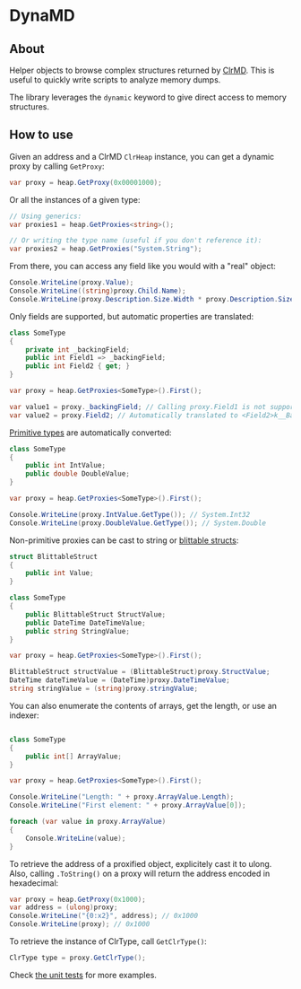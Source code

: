 # DynaMD

## About

Helper objects to browse complex structures returned by [ClrMD](https://www.nuget.org/packages/Microsoft.Diagnostics.Runtime/). This is useful to quickly write scripts to analyze memory dumps.

The library leverages the `dynamic` keyword to give direct access to memory structures.

## How to use

Given an address and a ClrMD `ClrHeap` instance, you can get a dynamic proxy by calling `GetProxy`:

```C#
var proxy = heap.GetProxy(0x00001000);
```

Or all the instances of a given type:

```C#
// Using generics:
var proxies1 = heap.GetProxies<string>();

// Or writing the type name (useful if you don't reference it):
var proxies2 = heap.GetProxies("System.String");
```

From there, you can access any field like you would with a "real" object:

```C#
Console.WriteLine(proxy.Value);
Console.WriteLine((string)proxy.Child.Name);
Console.WriteLine(proxy.Description.Size.Width * proxy.Description.Size.Height);
```

Only fields are supported, but automatic properties are translated:

```C#
class SomeType
{
    private int _backingField;
    public int Field1 => _backingField;
    public int Field2 { get; }
}

var proxy = heap.GetProxies<SomeType>().First();

var value1 = proxy._backingField; // Calling proxy.Field1 is not supported
var value2 = proxy.Field2; // Automatically translated to <Field2>k__BackingField

```

[Primitive types](https://docs.microsoft.com/en-us/dotnet/csharp/language-reference/builtin-types/built-in-types) are automatically converted:

```C#
class SomeType
{
    public int IntValue;
    public double DoubleValue;
}

var proxy = heap.GetProxies<SomeType>().First();

Console.WriteLine(proxy.IntValue.GetType()); // System.Int32
Console.WriteLine(proxy.DoubleValue.GetType()); // System.Double

```

Non-primitive proxies can be cast to string or [blittable structs](https://docs.microsoft.com/en-us/dotnet/framework/interop/blittable-and-non-blittable-types):

```C#
struct BlittableStruct
{
    public int Value;
}

class SomeType
{
    public BlittableStruct StructValue;
    public DateTime DateTimeValue;
    public string StringValue;
}

var proxy = heap.GetProxies<SomeType>().First();

BlittableStruct structValue = (BlittableStruct)proxy.StructValue;
DateTime dateTimeValue = (DateTime)proxy.DateTimeValue;
string stringValue = (string)proxy.stringValue;

```

You can also enumerate the contents of arrays, get the length, or use an indexer:

```C#

class SomeType
{
    public int[] ArrayValue;
}

var proxy = heap.GetProxies<SomeType>().First();

Console.WriteLine("Length: " + proxy.ArrayValue.Length);
Console.WriteLine("First element: " + proxy.ArrayValue[0]);

foreach (var value in proxy.ArrayValue)
{
    Console.WriteLine(value);
}
```

To retrieve the address of a proxified object, explicitely cast it to ulong. Also, calling `.ToString()` on a proxy will return the address encoded in hexadecimal:

```C#
var proxy = heap.GetProxy(0x1000);
var address = (ulong)proxy;
Console.WriteLine("{0:x2}", address); // 0x1000
Console.WriteLine(proxy); // 0x1000
```

To retrieve the instance of ClrType, call `GetClrType()`:

```C#
ClrType type = proxy.GetClrType();
```

Check [the unit tests](https://github.com/kevingosse/DynaMD/blob/master/src/DynaMD.Tests/ProxyTest.cs) for more examples.
